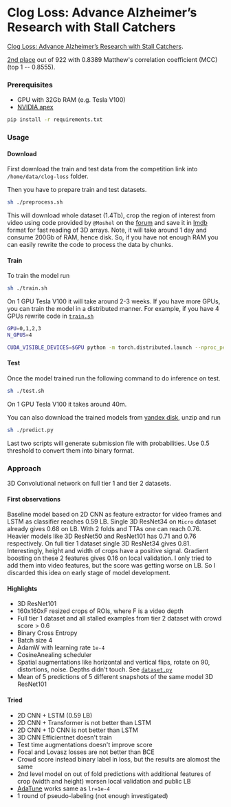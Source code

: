 # Clog Loss: Advance Alzheimer’s Research with Stall Catchers 

[Clog Loss: Advance Alzheimer’s Research with Stall Catchers](https://www.drivendata.org/competitions/65/clog-loss-alzheimers-research/page/207/).

[2nd place](https://www.drivendata.org/competitions/65/clog-loss-alzheimers-research/leaderboard/)
out of 922 with 0.8389 Matthew's correlation coefficient (MCC) (top 1 -- 0.8555).

### Prerequisites

- GPU with 32Gb RAM (e.g. Tesla V100)
- [NVIDIA apex](https://github.com/NVIDIA/apex)

```bash
pip install -r requirements.txt
```

### Usage

#### Download

First download the train and test data from the competition link into `/home/data/clog-loss` folder.

Then you have to prepare train and test datasets.

```bash
sh ./preprocess.sh
```

This will download whole dataset (1.4Tb), crop the region of interest from video using code provided by `@Moshel`
on the [forum](https://community.drivendata.org/t/python-code-to-find-the-roi/4499) and save it in
[lmdb](https://github.com/jnwatson/py-lmdb) format for fast reading of 3D arrays. Note, it will take around 1 day
and consume 200Gb of RAM, hence disk. So, if you have not enough RAM you can easily rewrite the code to process the data by chunks.

#### Train

To train the model run

```bash
sh ./train.sh
```

On 1 GPU Tesla V100 it will take around 2-3 weeks. If you have more GPUs, you can train the model in a distributed manner.
For example, if you have 4 GPUs rewrite code in [`train.sh`](./train.sh)

```bash
GPU=0,1,2,3
N_GPUS=4

CUDA_VISIBLE_DEVICES=$GPU python -m torch.distributed.launch --nproc_per_node=$N_GPUS ./src/train.py <OTHER_ARGUMENTS>
```

#### Test

Once the model trained run the following command to do inference on test.

```bash
sh ./test.sh
```

On 1 GPU Tesla V100 it takes around 40m.

You can also download the trained models from [yandex disk](https://yadi.sk/d/2GGRsM-ac5CaKQ), unzip and run

```bash
sh ./predict.py
```

Last two scripts will generate submission file with probabilities. Use 0.5 threshold to convert them into binary format.

### Approach

3D Convolutional network on full tier 1 and tier 2 datasets.

#### First observations

Baseline model based on 2D CNN as feature extractor for video frames and LSTM as classifier reaches 0.59 LB.
Single 3D ResNet34 on `Micro` dataset already gives 0.68 on LB. With 2 folds and TTAs one can reach 0.76.
Heavier models like 3D ResNet50 and ResNet101 has 0.71 and 0.76 respectively. On full tier 1 dataset single
3D ResNet34 gives 0.81. Interestingly, height and width of crops have a positive signal. Gradient boosting
on these 2 features gives 0.16 on local validation. I only tried to add them into video features, but the score
was getting worse on LB. So I discarded this idea on early stage of model development.

#### Highlights

- 3D ResNet101
- 160x160xF resized crops of ROIs, where F is a video depth
- Full tier 1 dataset and all stalled examples from tier 2 dataset with crowd score > 0.6
- Binary Cross Entropy
- Batch size 4
- AdamW with learning rate `1e-4`
- CosineAnealing scheduler
- Spatial augmentations like horizontal and vertical flips, rotate on 90, distortions, noise. Depths didn't touch. See [`dataset.py`](./src/dataset.py#L10)
- Mean of 5 predictions of 5 different snapshots of the same model 3D ResNet101

#### Tried

- 2D CNN + LSTM (0.59 LB)
- 2D CNN + Transformer is not better than LSTM
- 2D CNN + 1D CNN is not better than LSTM
- 3D CNN Efficientnet doesn't train
- Test time augmentations doesn't improve score
- Focal and Lovasz losses are not better than BCE
- Crowd score instead binary label in loss, but the results are alomost the same
- 2nd level model on out of fold predictions with additional features of crop (width and height) worsen local validation and public LB
- [AdaTune](https://github.com/awslabs/adatune) works same as `lr=1e-4`
- 1 round of pseudo-labeling (not enough investigated)
